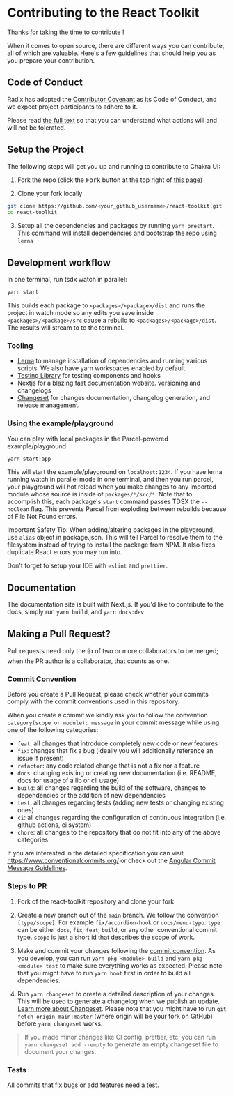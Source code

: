 # Contributing to the React Toolkit

Thanks for taking the time to contribute !

When it comes to open source, there are different ways you can contribute, all
of which are valuable. Here's a few guidelines that should help you as you
prepare your contribution.

## Code of Conduct

Radix has adopted the
[Contributor Covenant](https://www.contributor-covenant.org/) as its Code of
Conduct, and we expect project participants to adhere to it.

Please read [the full text](/CODE_OF_CONDUCT.md) so that you can understand what
actions will and will not be tolerated.

## Setup the Project

The following steps will get you up and running to contribute to Chakra UI:

1. Fork the repo (click the <kbd>Fork</kbd> button at the top right of
   [this page](https://github.com/dwarvesf/react-toolkit))

2. Clone your fork locally

```sh
git clone https://github.com/<your_github_username>/react-toolkit.git
cd react-toolkit
```

3. Setup all the dependencies and packages by running `yarn prestart`. This
   command will install dependencies and bootstrap the repo using `lerna`

## Development workflow

In one terminal, run tsdx watch in parallel:

```sh
yarn start
```

This builds each package to `<packages>/<package>/dist` and runs the project in
watch mode so any edits you save inside `<packages>/<package>/src` cause a
rebuild to `<packages>/<package>/dist`. The results will stream to to the
terminal.

### Tooling

- [Lerna](https://lerna.js.org/) to manage installation of dependencies and
  running various scripts. We also have yarn workspaces enabled by default.
- [Testing Library](https://testing-library.com/) for testing components and
  hooks
- [Nextjs](https://www.nextjs.org/) for a blazing fast documentation website.
  versioning and changelogs
- [Changeset](https://github.com/atlassian/changesets) for changes
  documentation, changelog generation, and release management.

### Using the example/playground

You can play with local packages in the Parcel-powered example/playground.

```sh
yarn start:app
```

This will start the example/playground on `localhost:1234`. If you have lerna
running watch in parallel mode in one terminal, and then you run parcel, your
playground will hot reload when you make changes to any imported module whose
source is inside of `packages/*/src/*`. Note that to accomplish this, each
package's `start` command passes TDSX the `--noClean` flag. This prevents Parcel
from exploding between rebuilds because of File Not Found errors.

Important Safety Tip: When adding/altering packages in the playground, use
`alias` object in package.json. This will tell Parcel to resolve them to the
filesystem instead of trying to install the package from NPM. It also fixes
duplicate React errors you may run into.

Don't forget to setup your IDE with `eslint` and `prettier`.

## Documentation

The documentation site is built with Next.js. If you'd like to contribute to the
docs, simply run `yarn build`, and `yarn docs:dev`

## Making a Pull Request?

Pull requests need only the :+1: of two or more collaborators to be merged; when
the PR author is a collaborator, that counts as one.

### Commit Convention

Before you create a Pull Request, please check whether your commits comply with
the commit conventions used in this repository.

When you create a commit we kindly ask you to follow the convention
`category(scope or module): message` in your commit message while using one of
the following categories:

- `feat`: all changes that introduce completely new code or new features
- `fix`: changes that fix a bug (ideally you will additionally reference an
  issue if present)
- `refactor`: any code related change that is not a fix nor a feature
- `docs`: changing existing or creating new documentation (i.e. README, docs for
  usage of a lib or cli usage)
- `build`: all changes regarding the build of the software, changes to
  dependencies or the addition of new dependencies
- `test`: all changes regarding tests (adding new tests or changing existing
  ones)
- `ci`: all changes regarding the configuration of continuous integration (i.e.
  github actions, ci system)
- `chore`: all changes to the repository that do not fit into any of the above
  categories

If you are interested in the detailed specification you can visit
https://www.conventionalcommits.org/ or check out the
[Angular Commit Message Guidelines](https://github.com/angular/angular/blob/22b96b9/CONTRIBUTING.md#-commit-message-guidelines).

### Steps to PR

1. Fork of the react-toolkit repository and clone your fork

2. Create a new branch out of the `main` branch. We follow the convention
   `[type/scope]`. For example `fix/accordion-hook` or `docs/menu-typo`. `type`
   can be either `docs`, `fix`, `feat`, `build`, or any other conventional
   commit type. `scope` is just a short id that describes the scope of work.

3. Make and commit your changes following the
   [commit convention](https://github.com/dwarvesf/react-toolkit/blob/master/CONTRIBUTING.md#commit-convention).
   As you develop, you can run `yarn pkg <module> build` and
   `yarn pkg <module> test` to make sure everything works as expected. Please
   note that you might have to run `yarn boot` first in order to build all
   dependencies.

4. Run `yarn changeset` to create a detailed description of your changes. This
   will be used to generate a changelog when we publish an update.
   [Learn more about Changeset](https://github.com/atlassian/changesets/tree/master/packages/cli).
   Please note that you might have to run `git fetch origin main:master` (where
   origin will be your fork on GitHub) before `yarn changeset` works.

> If you made minor changes like CI config, prettier, etc, you can run
> `yarn changeset add --empty` to generate an empty changeset file to document
> your changes.

### Tests

All commits that fix bugs or add features need a test.

